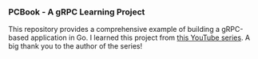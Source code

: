 ### PCBook - A gRPC Learning Project

This repository provides a comprehensive example of building a gRPC-based application in Go. I learned this project from [this YouTube series](https://youtu.be/2Sm_O75I7H0?si=YcztfMuibbv3Ww0n). A big thank you to the author of the series!